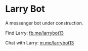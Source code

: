 # Larry Bot

A messenger bot under construction.

Find Larry: [fb.me/larrybot13](https://fb.me/larrybot13)

Chat with Larry: [m.me/larrybot13](https://m.me/larrybot13)
